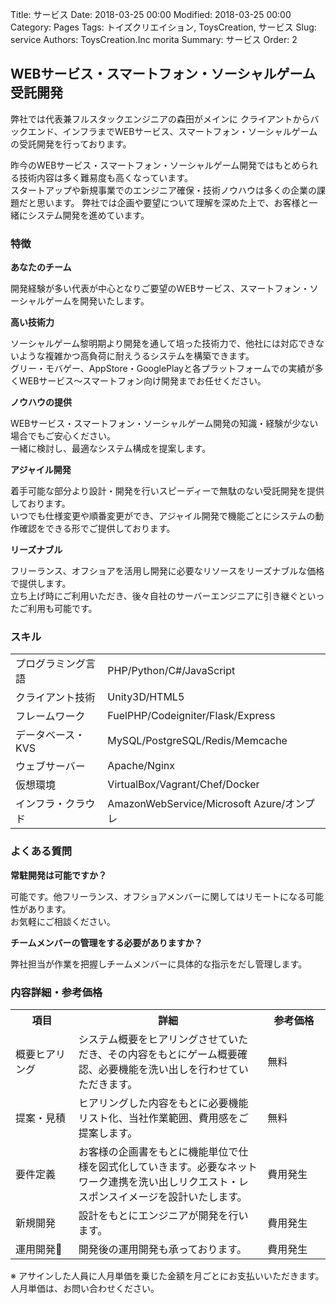 Title: サービス
Date: 2018-03-25 00:00
Modified: 2018-03-25 00:00
Category: Pages
Tags: トイズクリエイション, ToysCreation, サービス 
Slug: service
Authors: ToysCreation.Inc morita
Summary: サービス
Order: 2


## WEBサービス・スマートフォン・ソーシャルゲーム受託開発

弊社では代表兼フルスタックエンジニアの森田がメインに
クライアントからバックエンド、インフラまでWEBサービス、スマートフォン・ソーシャルゲームの受託開発を行っております。  

昨今のWEBサービス・スマートフォン・ソーシャルゲーム開発ではもとめられる技術内容は多く難易度も高くなっています。  
スタートアップや新規事業でのエンジニア確保・技術ノウハウは多くの企業の課題だと思います。
弊社では企画や要望について理解を深めた上で、お客様と一緒にシステム開発を進めています。   

### 特徴

**あなたのチーム**  

開発経験が多い代表が中心となりご要望のWEBサービス、スマートフォン・ソーシャルゲームを開発いたします。  

**高い技術力**  
  
ソーシャルゲーム黎明期より開発を通して培った技術力で、他社には対応できないような複雑かつ高負荷に耐えうるシステムを構築できます。  
グリー・モバゲー、AppStore・GooglePlayと各プラットフォームでの実績が多くWEBサービス〜スマートフォン向け開発までお任せください。  

**ノウハウの提供**  

WEBサービス・スマートフォン・ソーシャルゲーム開発の知識・経験が少ない場合でもご安心ください。  
一緒に検討し、最適なシステム構成を提案します。  

**アジャイル開発**  
  
着手可能な部分より設計・開発を行いスピーディーで無駄のない受託開発を提供しております。  
いつでも仕様変更や順番変更ができ、アジャイル開発で機能ごとにシステムの動作確認をできる形でご提供しております。  

**リーズナブル**  
  
フリーランス、オフショアを活用し開発に必要なリソースをリーズナブルな価格で提供します。  
立ち上げ時にご利用いただき、後々自社のサーバーエンジニアに引き継ぐといったご利用も可能です。  

### スキル

|||
|:---|:---|
|プログラミング言語|PHP/Python/C#/JavaScript|
|クライアント技術|Unity3D/HTML5|
|フレームワーク|FuelPHP/Codeigniter/Flask/Express|
|データベース・KVS|MySQL/PostgreSQL/Redis/Memcache|
|ウェブサーバー|Apache/Nginx|
|仮想環境|VirtualBox/Vagrant/Chef/Docker|
|インフラ・クラウド|AmazonWebService/Microsoft Azure/オンプレ|


### よくある質問

**常駐開発は可能ですか？**  

可能です。他フリーランス、オフショアメンバーに関してはリモートになる可能性があります。  
お気軽にご相談ください。  

**チームメンバーの管理をする必要がありますか？**  

弊社担当が作業を把握しチームメンバーに具体的な指示をだし管理します。

### 内容詳細・参考価格

<!-- 内容詳細・参考価格 -->
<table>
    <tr>
        <th style="width: 20%;">項目</th>
        <th style="width: 60%;">詳細</th>
        <th style="width: 20%;">参考価格</th>
    </tr>
    <tr>
        <td>概要ヒアリング</td>
        <td>システム概要をヒアリングさせていただき、その内容をもとにゲーム概要確認、必要機能を洗い出しを行わせていただきます。</td>
        <td>無料</td>
    </tr>
    <tr>
        <td>提案・見積</td>
        <td>ヒアリングした内容をもとに必要機能リスト化、当社作業範囲、費用感をご提案します。</td>
        <td>無料</td>
    </tr>
    <tr>
        <td>要件定義</td>
        <td>お客様の企画書をもとに機能単位で仕様を図式化していきます。必要なネットワーク連携を洗い出しリクエスト・レスポンスイメージを設計いたします。</td>
        <td>費用発生</td>
    </tr>
    <tr>
        <td>新規開発</td>
        <td>設計をもとにエンジニアが開発を行います。</td>
        <td>費用発生</td>
    </tr>
    <tr>
        <td>運用開発</td>
        <td>開発後の運用開発も承っております。</td>
        <td>費用発生</td>
    </tr>
</table>

※ アサインした人員に人月単価を乗じた金額を月ごとにお支払いいただきます。  
人月単価は、お問い合わせください。  

